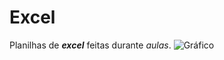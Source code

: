 # Excel
 Planilhas de __*excel*__ feitas durante *aulas*.
![Gráfico](https://Users/User/Documents/Excel/imagens/report.png)
